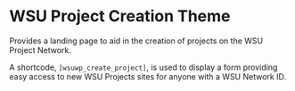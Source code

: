 # WSU Project Creation Theme

Provides a landing page to aid in the creation of projects on the WSU Project Network.

A shortcode, `[wsuwp_create_project]`, is used to display a form providing easy access to new WSU Projects sites for anyone with a WSU Network ID.